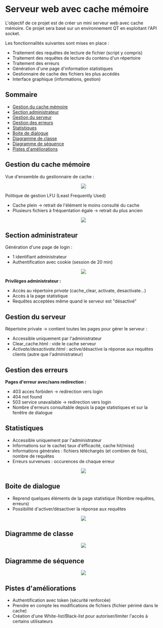 # Serveur web avec cache mémoire
L'objectif de ce projet est de créer un mini serveur web avec cache mémoire.
Ce projet sera basé sur un environnement QT en exploitant l'API socket.

Les fonctionnalités suivantes sont mises en place :

- Traitement des requêtes de lecture de fichier (script y compris)
- Traitement des requêtes de lecture du contenu d'un répertoire
- Traitement des erreurs
- Génération d'une page d'information statistiques
- Gestionnaire de cache des fichiers les plus accédés
- Interface graphique (informations, gestion)


## Sommaire
* [Gestion du cache mémoire](#Gestion-du-cache-mémoire)
* [Section administrateur](#Section-administrateur)
* [Gestion du serveur](#Gestion-du-serveur)
* [Gestion des erreurs](#Gestion-des-erreurs)
* [Statistiques](#Statistiques)
* [Boite de dialogue](#Boite-de-dialogue)
* [Diagramme de classe](#Diagramme-de-classe)
* [Diagramme de séquence](#Diagramme-de-séquence)
* [Pistes d'améliorations](#Pistes-d'améliorations)


## Gestion du cache mémoire
Vue d'ensemble du gestionnaire de cache : 

<p align="center">
  <img src="./img/vue_ensemble.png" />
</p>


Politique de gestion LFU (Least Frequently Used)
- Cache plein -> retrait de l'élément le moins consulté du cache
- Plusieurs fichiers à fréquentation égale -> retrait du plus ancien

<p align="center">
  <img src="./img/LFU.png" />
</p>


## Section administrateur

Génération d'une page de login :
- 1 identifiant administrateur
- Authentification avec cookie (session de 20 min)


<p align="center">
  <img src="./img/login.png" />
</p>


**Privilèges administrateur :**
- Accès au répertoire *private* (cache_clear, activate, desactivate...)
- Accès à la page statistique
- Requêtes acceptées même quand le serveur est "désactivé"

## Gestion du serveur
Répertoire private -> contient toutes les pages pour gérer le serveur : 
- Accessible uniquement par l'administrateur
- Clear_cache.html : vide le cache serveur
- *Activate/desactivate.html* : active/désactive la réponse aux requêtes clients (autre que l'administrateur)


## Gestion des erreurs

**Pages d'erreur avec/sans redirection :**
- 403 acces forbiden -> redirection vers login
- 404 not found
- 503 service unavailable -> redirection vers login
- Nombre d'erreurs consultable depuis la page statistiques et sur la fenêtre de dialogue

## Statistiques
- Accessible uniquement par l'administrateur
- Informations sur le cache( taux d'éfficacité, cache hit/miss)
- Informations générales : fichiers téléchargés (et combien de fois), nombre de requêtes
- Erreurs survenues : occurences de chaque erreur

<p align="center">
  <img src="./img/stat.jpg" />
</p>

## Boite de dialogue

- Reprend quelques éléments de la page statistique (Nombre requêtes, erreurs)
- Possibilité d'activer/désactiver la réponse aux requêtes

<p align="center">
  <img src="./img/dialogue.png" />
</p>



## Diagramme de classe


<p align="center">
  <img src="./img/D_classe.png" />
</p>


## Diagramme de séquence
<p align="center">
  <img src="./img/D_sequence.png" />
</p>


## Pistes d'améliorations
- Authentification avec token (sécurité renforcée)
- Prendre en compte les modifications de fichiers (fichier périmé dans le cache)
- Création d'une White-list/Black-list pour autoriser/limiter l'accès à certains utilisateurs


